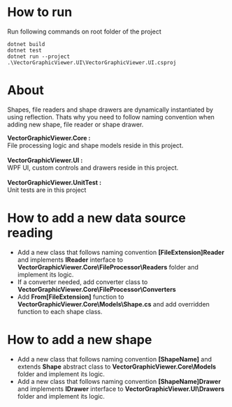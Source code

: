 # How to run
Run following commands on root folder of the project
```
dotnet build
dotnet test
dotnet run --project .\VectorGraphicViewer.UI\VectorGraphicViewer.UI.csproj
```

# About  
Shapes, file readers and shape drawers are dynamically instantiated by using reflection. Thats why you need to follow naming convention when adding new shape, file reader or shape drawer.

 **VectorGraphicViewer.Core :**   
 File processing logic and shape models reside in this project. 
 <br/><br/>
**VectorGraphicViewer.UI :**  
WPF UI, custom controls and drawers reside in this project.
<br/><br/>
**VectorGraphicViewer.UnitTest :**  
Unit tests are in this project

# How to add a new data source reading
- Add a new class that follows naming convention **[FileExtension]Reader** and implements **IReader** interface to **VectorGraphicViewer.Core\FileProcessor\Readers** folder and implement its logic. 
- If a converter needed,  add converter class to **VectorGraphicViewer.Core\FileProcessor\Converters**
- Add **From[FileExtension]** function to  **VectorGraphicViewer.Core\Models\Shape.cs** and add overridden function to each shape class.

# How to add a new shape
- Add a new class that follows naming convention **[ShapeName]** and extends **Shape** abstract class to **VectorGraphicViewer.Core\Models** folder and implement its logic. 
- Add a new class that follows naming convention **[ShapeName]Drawer** and implements **IDrawer** interface to **VectorGraphicViewer.UI\Drawers** folder and implement its logic. 
